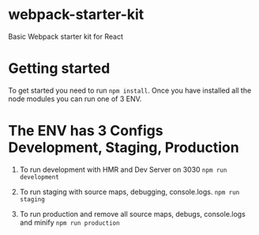 # webpack-starter-kit
Basic Webpack starter kit for React

# Getting started
To get started you need to run `npm install`. Once you have installed all the node modules you can run one of 3 ENV.

# The ENV has 3 Configs Development, Staging, Production

1) To run development with HMR and Dev Server on 3030
`npm run development`

2) To run staging with source maps, debugging, console.logs.
`npm run staging`

3) To run production and remove all source maps, debugs, console.logs and minify
`npm run production`
